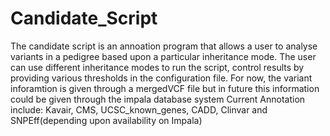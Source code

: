 # Candidate_Script
The candidate script is an annoation program that allows a user to analyse variants in a pedigree based upon a particular
inheritance mode. The user can use different inheritance modes to run the script, control results by providing various thresholds in the configuration file. 
For now, the variant inforamtion is given through a mergedVCF file but in future this information could be given through the impala database system
Current Annotation include: Kavair, CMS, UCSC_known_genes, CADD, Clinvar and SNPEff(depending upon availability on Impala)
